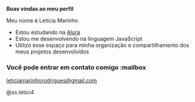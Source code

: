 **Boas vindas ao meu perfil**

Meu nome é Letícia Marinho 

- Estou estudando na [Alura](https://www.alura.com.br)
- Estou me desenvolvendo na linguagem JavaScript
- Utilizo esse espaço para minha organização e compartilhamento dos meus projetos desenvolvidos
  
### Você pode entrar em contato comigo :mailbox

leticiamarinhorodrigues@gmail.com

@sx.letici4


